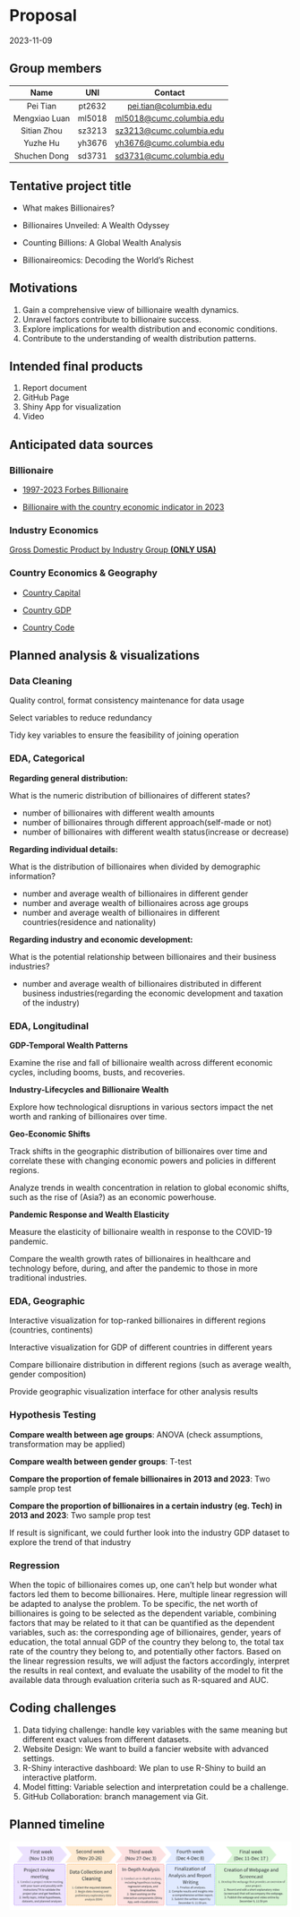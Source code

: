 Proposal
================
2023-11-09

## Group members

|     Name      |  UNI   |          Contact           |
|:-------------:|:------:|:--------------------------:|
|   Pei Tian    | pt2632 |  <pei.tian@columbia.edu>   |
| Mengxiao Luan | ml5018 | <ml5018@cumc.columbia.edu> |
|  Sitian Zhou  | sz3213 | <sz3213@cumc.columbia.edu> |
|   Yuzhe Hu    | yh3676 | <yh3676@cumc.columbia.edu> |
| Shuchen Dong  | sd3731 | <sd3731@cumc.columbia.edu> |

## Tentative project title

- What makes Billionaires?

- Billionaires Unveiled: A Wealth Odyssey

- Counting Billions: A Global Wealth Analysis

- Billionaireomics: Decoding the World’s Richest

## Motivations

1.  Gain a comprehensive view of billionaire wealth dynamics.
2.  Unravel factors contribute to billionaire success.
3.  Explore implications for wealth distribution and economic
    conditions.
4.  Contribute to the understanding of wealth distribution patterns.

## Intended final products

1.  Report document
2.  GitHub Page
3.  Shiny App for visualization
4.  Video

## Anticipated data sources

### Billionaire

- [1997-2023 Forbes
  Billionaire](https://www.kaggle.com/datasets/guillemservera/forbes-billionaires-1997-2023?select=all_billionaires_1997_2023.csv)

- [Billionaire with the country economic indicator in
  2023](https://www.kaggle.com/datasets/nelgiriyewithana/billionaires-statistics-dataset)

### Industry Economics

[Gross Domestic Product by Industry Group **(ONLY
USA)**](https://www.bea.gov/data/gdp/gdp-industry)

### Country Economics & Geography

- [Country
  Capital](https://www.kaggle.com/datasets/madhurpant/world-geographic-and-climatic-dataset)

- [Country
  GDP](https://www.kaggle.com/datasets/willianoliveiragibin/world-gdp-by-country-region-and-income-group?select=gdp_data.csv)

- [Country
  Code](https://www.kaggle.com/datasets/juanumusic/countries-iso-codes)

## Planned analysis & visualizations

### Data Cleaning

Quality control, format consistency maintenance for data usage

Select variables to reduce redundancy

Tidy key variables to ensure the feasibility of joining operation

### EDA, Categorical

**Regarding general distribution:**

What is the numeric distribution of billionaires of different states?

- number of billionaires with different wealth amounts
- number of billionaires through different approach(self-made or not)
- number of billionaires with different wealth status(increase or
  decrease)

**Regarding individual details:**

What is the distribution of billionaires when divided by demographic
information?

- number and average wealth of billionaires in different gender
- number and average wealth of billionaires across age groups
- number and average wealth of billionaires in different
  countries(residence and nationality)

**Regarding industry and economic development:**

What is the potential relationship between billionaires and their
business industries?

- number and average wealth of billionaires distributed in different
  business industries(regarding the economic development and taxation of
  the industry)

### EDA, Longitudinal

**GDP-Temporal Wealth Patterns**

Examine the rise and fall of billionaire wealth across different
economic cycles, including booms, busts, and recoveries.

**Industry-Lifecycles and Billionaire Wealth**

Explore how technological disruptions in various sectors impact the net
worth and ranking of billionaires over time.

**Geo-Economic Shifts**

Track shifts in the geographic distribution of billionaires over time
and correlate these with changing economic powers and policies in
different regions.

Analyze trends in wealth concentration in relation to global economic
shifts, such as the rise of (Asia?) as an economic powerhouse.

**Pandemic Response and Wealth Elasticity**

Measure the elasticity of billionaire wealth in response to the COVID-19
pandemic.

Compare the wealth growth rates of billionaires in healthcare and
technology before, during, and after the pandemic to those in more
traditional industries.

### EDA, Geographic

Interactive visualization for top-ranked billionaires in different
regions (countries, continents)

Interactive visualization for GDP of different countries in different
years

Compare billionaire distribution in different regions (such as average
wealth, gender composition)

Provide geographic visualization interface for other analysis results

### Hypothesis Testing

**Compare wealth between age groups**: ANOVA (check assumptions,
transformation may be applied)

**Compare wealth between gender groups**: T-test

**Compare the proportion of female billionaires in 2013 and 2023**: Two
sample prop test

**Compare the proportion of billionaires in a certain industry (eg.
Tech) in 2013 and 2023**: Two sample prop test

If result is significant, we could further look into the industry GDP
dataset to explore the trend of that industry

### Regression

When the topic of billionaires comes up, one can’t help but wonder what
factors led them to become billionaires. Here, multiple linear
regression will be adapted to analyse the problem. To be specific, the
net worth of billionaires is going to be selected as the dependent
variable, combining factors that may be related to it that can be
quantified as the dependent variables, such as: the corresponding age of
billionaires, gender, years of education, the total annual GDP of the
country they belong to, the total tax rate of the country they belong
to, and potentially other factors. Based on the linear regression
results, we will adjust the factors accordingly, interpret the results
in real context, and evaluate the usability of the model to fit the
available data through evaluation criteria such as R-squared and AUC.

## Coding challenges

1.  Data tidying challenge: handle key variables with the same meaning
    but different exact values from different datasets.
2.  Website Design: We want to build a fancier website with advanced
    settings.
3.  R-Shiny interactive dashboard: We plan to use R-Shiny to build an
    interactive platform.
4.  Model fitting: Variable selection and interpretation could be a
    challenge.
5.  GitHub Collaboration: branch management via Git.

## Planned timeline

<img src="./static/img/proposal-timeline.png">
